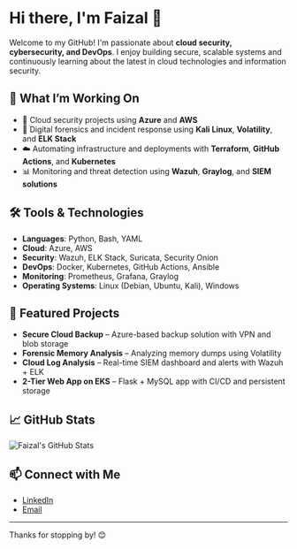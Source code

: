 # Hi there, I'm Faizal 👋

Welcome to my GitHub! I'm passionate about **cloud security, cybersecurity, and DevOps**. I enjoy building secure, scalable systems and continuously learning about the latest in cloud technologies and information security.

## 🧠 What I’m Working On
- 🔐 Cloud security projects using **Azure** and **AWS**
- 🐧 Digital forensics and incident response using **Kali Linux**, **Volatility**, and **ELK Stack**
- ☁️ Automating infrastructure and deployments with **Terraform**, **GitHub Actions**, and **Kubernetes**
- 📊 Monitoring and threat detection using **Wazuh**, **Graylog**, and **SIEM solutions**

## 🛠️ Tools & Technologies
- **Languages**: Python, Bash, YAML
- **Cloud**: Azure, AWS
- **Security**: Wazuh, ELK Stack, Suricata, Security Onion
- **DevOps**: Docker, Kubernetes, GitHub Actions, Ansible
- **Monitoring**: Prometheus, Grafana, Graylog
- **Operating Systems**: Linux (Debian, Ubuntu, Kali), Windows

## 📂 Featured Projects
- **Secure Cloud Backup** – Azure-based backup solution with VPN and blob storage
- **Forensic Memory Analysis** – Analyzing memory dumps using Volatility
- **Cloud Log Analysis** – Real-time SIEM dashboard and alerts with Wazuh + ELK
- **2-Tier Web App on EKS** – Flask + MySQL app with CI/CD and persistent storage

## 📈 GitHub Stats
![Faizal's GitHub Stats](https://github-readme-stats.vercel.app/api?username=your-github-username&show_icons=true&theme=tokyonight)

## 📫 Connect with Me
- [LinkedIn](https://www.linkedin.com/in/your-profile)  
- [Email](mailto:your.email@example.com)

---

Thanks for stopping by! 😊
